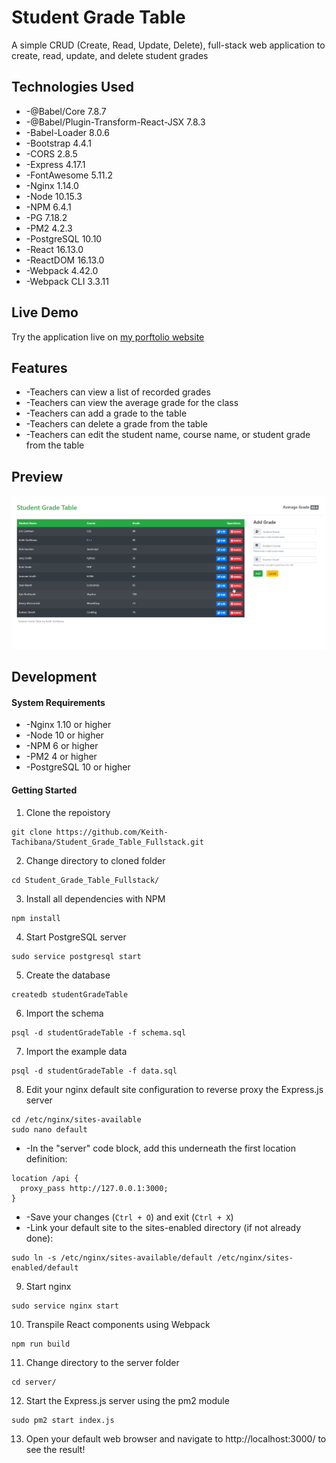 # Student Grade Table
A simple CRUD (Create, Read, Update, Delete), full-stack web application to create, read, update, and delete student grades
## Technologies Used
- -@Babel/Core 7.8.7
- -@Babel/Plugin-Transform-React-JSX 7.8.3
- -Babel-Loader 8.0.6
- -Bootstrap 4.4.1
- -CORS 2.8.5
- -Express 4.17.1
- -FontAwesome 5.11.2
- -Nginx 1.14.0
- -Node 10.15.3
- -NPM 6.4.1
- -PG 7.18.2
- -PM2 4.2.3
- -PostgreSQL 10.10
- -React 16.13.0
- -ReactDOM 16.13.0
- -Webpack 4.42.0
- -Webpack CLI 3.3.11
## Live Demo
Try the application live on [my porftolio website](https://www.keith-tachibana.com/portfolio/studentGradeTable/server/public/index.html)
## Features
- -Teachers can view a list of recorded grades
- -Teachers can view the average grade for the class
- -Teachers can add a grade to the table
- -Teachers can delete a grade from the table
- -Teachers can edit the student name, course name, or student grade from the table
## Preview
![Student Grade Table Preview](preview.gif "Student Grade Table Preview")
## Development
#### System Requirements
- -Nginx 1.10 or higher
- -Node 10 or higher
- -NPM 6 or higher
- -PM2 4 or higher
- -PostgreSQL 10 or higher
#### Getting Started
1. Clone the repoistory
  ```shell
  git clone https://github.com/Keith-Tachibana/Student_Grade_Table_Fullstack.git
  ```
2. Change directory to cloned folder
  ```shell
  cd Student_Grade_Table_Fullstack/
  ```
3. Install all dependencies with NPM
  ```shell
  npm install
  ```
4. Start PostgreSQL server
  ```shell
  sudo service postgresql start
  ```
5. Create the database
  ```shell
  createdb studentGradeTable
  ```
6. Import the schema
  ```shell
  psql -d studentGradeTable -f schema.sql
  ```
7. Import the example data
  ```shell
  psql -d studentGradeTable -f data.sql
  ```
8. Edit your nginx default site configuration to reverse proxy the Express.js server
  ```shell
  cd /etc/nginx/sites-available
  sudo nano default
  ```
   - -In the "server" code block, add this underneath the first location definition:
  ```shell
  location /api {
    proxy_pass http://127.0.0.1:3000;
  }
  ```
   - -Save your changes (`Ctrl + O`) and exit (`Ctrl + X`)
   - -Link your default site to the sites-enabled directory (if not already done):
  ```shell
  sudo ln -s /etc/nginx/sites-available/default /etc/nginx/sites-enabled/default
  ```
9. Start nginx
  ```shell
  sudo service nginx start
  ```
10. Transpile React components using Webpack
  ```shell
  npm run build
  ```
11. Change directory to the server folder
  ```shell
  cd server/
  ```
12. Start the Express.js server using the pm2 module
  ```shell
  sudo pm2 start index.js
  ```
13. Open your default web browser and navigate to http://localhost:3000/ to see the result!
